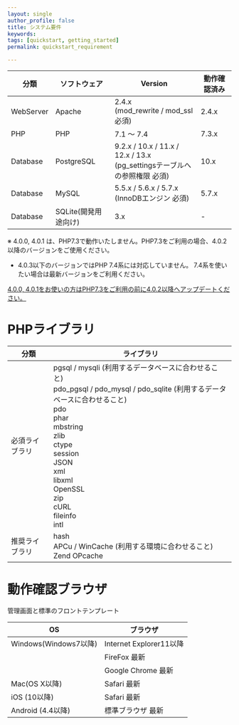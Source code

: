 ```yaml
---
layout: single
author_profile: false
title: システム要件
keywords:
tags: [quickstart, getting_started]
permalink: quickstart_requirement

---
```


| 分類 | ソフトウェア|Version|動作確認済み|
|---|-------|---|-------|
|WebServer|Apache |2.4.x <br> (mod_rewrite / mod_ssl 必須) |2.4.x |
|PHP | PHP | 7.1 〜 7.4|7.3.x |
|Database|PostgreSQL| 9.2.x / 10.x / 11.x / 12.x / 13.x <br> (pg_settingsテーブルへの参照権限 必須) |10.x |
|Database|MySQL|5.5.x / 5.6.x / 5.7.x <br> (InnoDBエンジン 必須) |5.7.x |
|Database|SQLite(開発用途向け) |3.x |-|

※ 4.0.0, 4.0.1 は、PHP7.3で動作いたしません。PHP7.3をご利用の場合、4.0.2以降のバージョンをご使用ください。
* 4.0.3以下のバージョンではPHP 7.4系には対応していません。 7.4系を使いたい場合は最新バージョンをご利用ください。

[4.0.0, 4.0.1をお使いの方はPHP7.3をご利用の前に4.0.2以降へアップデートください。](/update)

# PHPライブラリ

| 分類 | ライブラリ|
|---|---|
|必須ライブラリ|pgsql / mysqli (利用するデータベースに合わせること) <br> pdo_pgsql / pdo_mysql / pdo_sqlite (利用するデータベースに合わせること) <br> pdo <br> phar <br> mbstring <br> zlib <br> ctype <br> session <br> JSON <br> xml <br> libxml <br> OpenSSL <br> zip <br> cURL <br> fileinfo <br> intl |
|推奨ライブラリ|hash <br> APCu / WinCache (利用する環境に合わせること) <br> Zend OPcache |

# 動作確認ブラウザ

管理画面と標準のフロントテンプレート

| OS | ブラウザ|
|---|-------|
|Windows(Windows7以降) | Internet Explorer11以降|
||FireFox 最新 |
||Google Chrome 最新 |
|Mac(OS X以降)|Safari 最新|
|iOS (10以降)|Safari 最新|
|Android (4.4以降)| 標準ブラウザ 最新|

